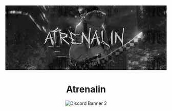 #
<div align="center">
<img src="./assets/imgs/banner.png"> 
<h1>Atrenalin</h1>

![Discord Banner 2](https://discordapp.com/api/guilds/928017998491566100/widget.png?style=banner2)
<p></p>
